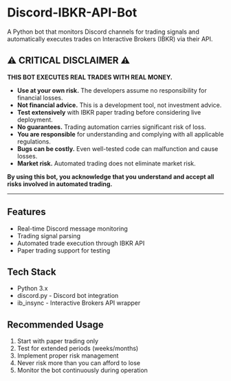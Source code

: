 # Discord-IBKR-API-Bot

A Python bot that monitors Discord channels for trading signals and automatically executes trades on Interactive Brokers (IBKR) via their API.

## ⚠️ CRITICAL DISCLAIMER ⚠️

**THIS BOT EXECUTES REAL TRADES WITH REAL MONEY.**

- **Use at your own risk.** The developers assume no responsibility for financial losses.
- **Not financial advice.** This is a development tool, not investment advice.
- **Test extensively** with IBKR paper trading before considering live deployment.
- **No guarantees.** Trading automation carries significant risk of loss.
- **You are responsible** for understanding and complying with all applicable regulations.
- **Bugs can be costly.** Even well-tested code can malfunction and cause losses.
- **Market risk.** Automated trading does not eliminate market risk.

**By using this bot, you acknowledge that you understand and accept all risks involved in automated trading.**

---

## Features
- Real-time Discord message monitoring
- Trading signal parsing
- Automated trade execution through IBKR API
- Paper trading support for testing

## Tech Stack
- Python 3.x
- discord.py - Discord bot integration
- ib_insync - Interactive Brokers API wrapper

## Recommended Usage
1. Start with paper trading only
2. Test for extended periods (weeks/months)
3. Implement proper risk management
4. Never risk more than you can afford to lose
5. Monitor the bot continuously during operation
